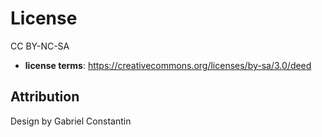 # License

CC BY-NC-SA

- **license terms**: 
https://creativecommons.org/licenses/by-sa/3.0/deed

## Attribution
Design by Gabriel Constantin

